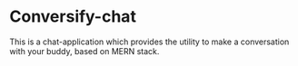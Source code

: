 # Conversify-chat
This is a chat-application which provides the utility to make a conversation with your buddy, based on MERN stack. 
